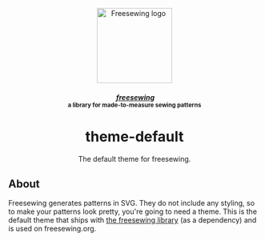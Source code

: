 <p align="center">
  <a title="Go to freesewing.org" href="https://freesewing.org/"><img src="https://freesewing.org/img/logo/black.svg" align="center" width="150px" alt="Freesewing logo"/></a>
</p>
<h4 align="center"><em>&nbsp;<a title="Go to freesewing.org" href="https://freesewing.org/">freesewing</a></em>
<br><sup>a library for made-to-measure sewing patterns</sup>
</h4>
<h1 align="center">theme-default</h1>
<p align="center">The default theme for freesewing.</p>

## About
Freesewing generates patterns in SVG. They do not include any styling, so to make your patterns look pretty, you're going to need a theme.
This is the default theme that ships with [the freesewing library](https://github.com/freesewing/freesewing) (as a dependency) and is used on freesewing.org.


